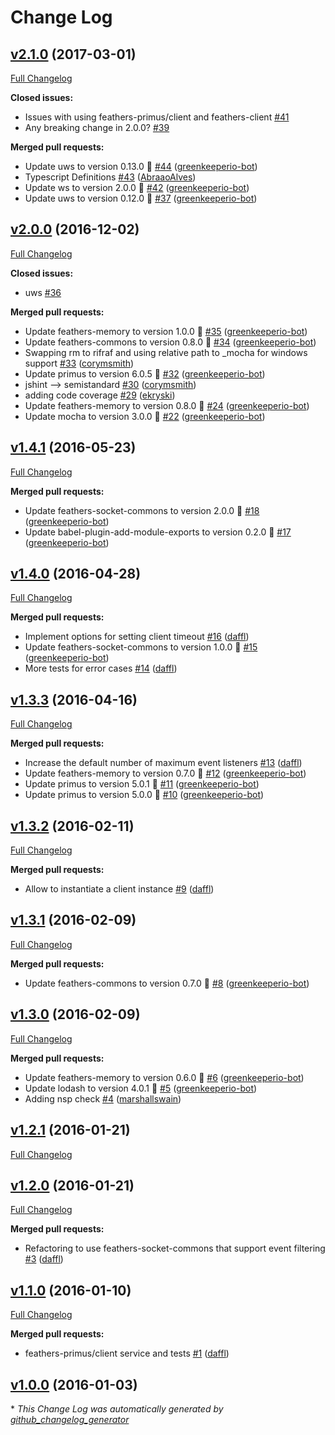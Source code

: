 # Change Log

## [v2.1.0](https://github.com/feathersjs/feathers-primus/tree/v2.1.0) (2017-03-01)
[Full Changelog](https://github.com/feathersjs/feathers-primus/compare/v2.0.0...v2.1.0)

**Closed issues:**

- Issues with using feathers-primus/client and feathers-client [\#41](https://github.com/feathersjs/feathers-primus/issues/41)
- Any breaking change in 2.0.0? [\#39](https://github.com/feathersjs/feathers-primus/issues/39)

**Merged pull requests:**

- Update uws to version 0.13.0 🚀 [\#44](https://github.com/feathersjs/feathers-primus/pull/44) ([greenkeeperio-bot](https://github.com/greenkeeperio-bot))
- Typescript Definitions [\#43](https://github.com/feathersjs/feathers-primus/pull/43) ([AbraaoAlves](https://github.com/AbraaoAlves))
- Update ws to version 2.0.0 🚀 [\#42](https://github.com/feathersjs/feathers-primus/pull/42) ([greenkeeperio-bot](https://github.com/greenkeeperio-bot))
- Update uws to version 0.12.0 🚀 [\#37](https://github.com/feathersjs/feathers-primus/pull/37) ([greenkeeperio-bot](https://github.com/greenkeeperio-bot))

## [v2.0.0](https://github.com/feathersjs/feathers-primus/tree/v2.0.0) (2016-12-02)
[Full Changelog](https://github.com/feathersjs/feathers-primus/compare/v1.4.1...v2.0.0)

**Closed issues:**

- uws [\#36](https://github.com/feathersjs/feathers-primus/issues/36)

**Merged pull requests:**

- Update feathers-memory to version 1.0.0 🚀 [\#35](https://github.com/feathersjs/feathers-primus/pull/35) ([greenkeeperio-bot](https://github.com/greenkeeperio-bot))
- Update feathers-commons to version 0.8.0 🚀 [\#34](https://github.com/feathersjs/feathers-primus/pull/34) ([greenkeeperio-bot](https://github.com/greenkeeperio-bot))
- Swapping rm to rifraf and using relative path to \_mocha for windows support [\#33](https://github.com/feathersjs/feathers-primus/pull/33) ([corymsmith](https://github.com/corymsmith))
- Update primus to version 6.0.5 🚀 [\#32](https://github.com/feathersjs/feathers-primus/pull/32) ([greenkeeperio-bot](https://github.com/greenkeeperio-bot))
- jshint —\> semistandard [\#30](https://github.com/feathersjs/feathers-primus/pull/30) ([corymsmith](https://github.com/corymsmith))
- adding code coverage [\#29](https://github.com/feathersjs/feathers-primus/pull/29) ([ekryski](https://github.com/ekryski))
- Update feathers-memory to version 0.8.0 🚀 [\#24](https://github.com/feathersjs/feathers-primus/pull/24) ([greenkeeperio-bot](https://github.com/greenkeeperio-bot))
- Update mocha to version 3.0.0 🚀 [\#22](https://github.com/feathersjs/feathers-primus/pull/22) ([greenkeeperio-bot](https://github.com/greenkeeperio-bot))

## [v1.4.1](https://github.com/feathersjs/feathers-primus/tree/v1.4.1) (2016-05-23)
[Full Changelog](https://github.com/feathersjs/feathers-primus/compare/v1.4.0...v1.4.1)

**Merged pull requests:**

- Update feathers-socket-commons to version 2.0.0 🚀 [\#18](https://github.com/feathersjs/feathers-primus/pull/18) ([greenkeeperio-bot](https://github.com/greenkeeperio-bot))
- Update babel-plugin-add-module-exports to version 0.2.0 🚀 [\#17](https://github.com/feathersjs/feathers-primus/pull/17) ([greenkeeperio-bot](https://github.com/greenkeeperio-bot))

## [v1.4.0](https://github.com/feathersjs/feathers-primus/tree/v1.4.0) (2016-04-28)
[Full Changelog](https://github.com/feathersjs/feathers-primus/compare/v1.3.3...v1.4.0)

**Merged pull requests:**

- Implement options for setting client timeout [\#16](https://github.com/feathersjs/feathers-primus/pull/16) ([daffl](https://github.com/daffl))
- Update feathers-socket-commons to version 1.0.0 🚀 [\#15](https://github.com/feathersjs/feathers-primus/pull/15) ([greenkeeperio-bot](https://github.com/greenkeeperio-bot))
- More tests for error cases [\#14](https://github.com/feathersjs/feathers-primus/pull/14) ([daffl](https://github.com/daffl))

## [v1.3.3](https://github.com/feathersjs/feathers-primus/tree/v1.3.3) (2016-04-16)
[Full Changelog](https://github.com/feathersjs/feathers-primus/compare/v1.3.2...v1.3.3)

**Merged pull requests:**

- Increase the default number of maximum event listeners [\#13](https://github.com/feathersjs/feathers-primus/pull/13) ([daffl](https://github.com/daffl))
- Update feathers-memory to version 0.7.0 🚀 [\#12](https://github.com/feathersjs/feathers-primus/pull/12) ([greenkeeperio-bot](https://github.com/greenkeeperio-bot))
- Update primus to version 5.0.1 🚀 [\#11](https://github.com/feathersjs/feathers-primus/pull/11) ([greenkeeperio-bot](https://github.com/greenkeeperio-bot))
- Update primus to version 5.0.0 🚀 [\#10](https://github.com/feathersjs/feathers-primus/pull/10) ([greenkeeperio-bot](https://github.com/greenkeeperio-bot))

## [v1.3.2](https://github.com/feathersjs/feathers-primus/tree/v1.3.2) (2016-02-11)
[Full Changelog](https://github.com/feathersjs/feathers-primus/compare/v1.3.1...v1.3.2)

**Merged pull requests:**

- Allow to instantiate a client instance [\#9](https://github.com/feathersjs/feathers-primus/pull/9) ([daffl](https://github.com/daffl))

## [v1.3.1](https://github.com/feathersjs/feathers-primus/tree/v1.3.1) (2016-02-09)
[Full Changelog](https://github.com/feathersjs/feathers-primus/compare/v1.3.0...v1.3.1)

**Merged pull requests:**

- Update feathers-commons to version 0.7.0 🚀 [\#8](https://github.com/feathersjs/feathers-primus/pull/8) ([greenkeeperio-bot](https://github.com/greenkeeperio-bot))

## [v1.3.0](https://github.com/feathersjs/feathers-primus/tree/v1.3.0) (2016-02-09)
[Full Changelog](https://github.com/feathersjs/feathers-primus/compare/v1.2.1...v1.3.0)

**Merged pull requests:**

- Update feathers-memory to version 0.6.0 🚀 [\#6](https://github.com/feathersjs/feathers-primus/pull/6) ([greenkeeperio-bot](https://github.com/greenkeeperio-bot))
- Update lodash to version 4.0.1 🚀 [\#5](https://github.com/feathersjs/feathers-primus/pull/5) ([greenkeeperio-bot](https://github.com/greenkeeperio-bot))
- Adding nsp check [\#4](https://github.com/feathersjs/feathers-primus/pull/4) ([marshallswain](https://github.com/marshallswain))

## [v1.2.1](https://github.com/feathersjs/feathers-primus/tree/v1.2.1) (2016-01-21)
[Full Changelog](https://github.com/feathersjs/feathers-primus/compare/v1.2.0...v1.2.1)

## [v1.2.0](https://github.com/feathersjs/feathers-primus/tree/v1.2.0) (2016-01-21)
[Full Changelog](https://github.com/feathersjs/feathers-primus/compare/v1.1.0...v1.2.0)

**Merged pull requests:**

- Refactoring to use feathers-socket-commons that support event filtering [\#3](https://github.com/feathersjs/feathers-primus/pull/3) ([daffl](https://github.com/daffl))

## [v1.1.0](https://github.com/feathersjs/feathers-primus/tree/v1.1.0) (2016-01-10)
[Full Changelog](https://github.com/feathersjs/feathers-primus/compare/v1.0.0...v1.1.0)

**Merged pull requests:**

- feathers-primus/client service and tests [\#1](https://github.com/feathersjs/feathers-primus/pull/1) ([daffl](https://github.com/daffl))

## [v1.0.0](https://github.com/feathersjs/feathers-primus/tree/v1.0.0) (2016-01-03)


\* *This Change Log was automatically generated by [github_changelog_generator](https://github.com/skywinder/Github-Changelog-Generator)*
